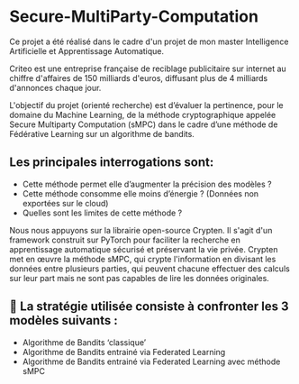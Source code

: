# Secure-MultiParty-Computation

Ce projet a été réalisé dans le cadre d'un projet de mon master Intelligence Artificielle et Apprentissage Automatique.

Criteo est une entreprise française de reciblage publicitaire sur internet au chiffre d'affaires de 150 milliards d'euros, diffusant plus de 4 milliards d'annonces chaque jour.

L'objectif du projet (orienté recherche) est d’évaluer la pertinence, pour le domaine du Machine Learning, de la méthode cryptographique appelée Secure Multiparty Computation (sMPC) dans le cadre d’une méthode de Fédérative Learning sur un algorithme de bandits.

## Les principales interrogations sont:
- Cette méthode permet elle d’augmenter la précision des modèles ?
- Cette méthode consomme elle moins d’énergie ? (Données non exportées sur le cloud)
- Quelles sont les limites de cette méthode ?

Nous nous appuyons sur la librairie open-source Crypten. Il s'agit d'un framework construit sur PyTorch pour faciliter la recherche en apprentissage automatique sécurisé et préservant la vie privée. Crypten met en œuvre la méthode sMPC, qui crypte l'information en divisant les données entre plusieurs parties, qui peuvent chacune effectuer des calculs sur leur part mais ne sont pas capables de lire les données originales.

## 📌 La stratégie utilisée consiste à confronter les 3 modèles suivants :
- Algorithme de Bandits ‘classique’
- Algorithme de Bandits entrainé via Federated Learning
- Algorithme de Bandits entrainé via Federated Learning avec méthode sMPC
